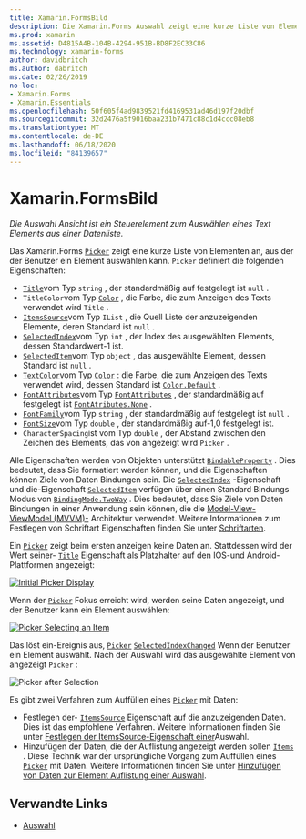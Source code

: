 ```yaml
---
title: Xamarin.FormsBild
description: Die Xamarin.Forms Auswahl zeigt eine kurze Liste von Elementen an, aus der der Benutzer ein Element auswählen kann. In diesem Artikel wird erläutert, wie Sie die Auswahl Klasse verwenden, um ein Textelement aus einer Liste von Daten auszuwählen.
ms.prod: xamarin
ms.assetid: D4815A4B-104B-4294-951B-BD8F2EC33C86
ms.technology: xamarin-forms
author: davidbritch
ms.author: dabritch
ms.date: 02/26/2019
no-loc:
- Xamarin.Forms
- Xamarin.Essentials
ms.openlocfilehash: 50f605f4ad9839521fd4169531ad46d197f20dbf
ms.sourcegitcommit: 32d2476a5f9016baa231b7471c88c1d4ccc08eb8
ms.translationtype: MT
ms.contentlocale: de-DE
ms.lasthandoff: 06/18/2020
ms.locfileid: "84139657"
---
```

# <a name="xamarinforms-picker"></a>Xamarin.FormsBild

_Die Auswahl Ansicht ist ein Steuerelement zum Auswählen eines Text Elements aus einer Datenliste._

Das Xamarin.Forms [`Picker`](xref:Xamarin.Forms.Picker) zeigt eine kurze Liste von Elementen an, aus der der Benutzer ein Element auswählen kann. `Picker` definiert die folgenden Eigenschaften:

- [`Title`](xref:Xamarin.Forms.Picker.Title)vom Typ `string` , der standardmäßig auf festgelegt ist `null` .
- `TitleColor`vom Typ [`Color`](xref:Xamarin.Forms.Color) , die Farbe, die zum Anzeigen des Texts verwendet wird `Title` .
- [`ItemsSource`](xref:Xamarin.Forms.Picker.ItemsSource)vom Typ `IList` , die Quell Liste der anzuzeigenden Elemente, deren Standard ist `null` .
- [`SelectedIndex`](xref:Xamarin.Forms.Picker.SelectedIndex)vom Typ `int` , der Index des ausgewählten Elements, dessen Standardwert-1 ist.
- [`SelectedItem`](xref:Xamarin.Forms.Picker.SelectedItem)vom Typ `object` , das ausgewählte Element, dessen Standard ist `null` .
- [`TextColor`](xref:Xamarin.Forms.Picker.TextColor)vom Typ [`Color`](xref:Xamarin.Forms.Color) : die Farbe, die zum Anzeigen des Texts verwendet wird, dessen Standard ist [`Color.Default`](xref:Xamarin.Forms.Color.Default) .
- [`FontAttributes`](xref:Xamarin.Forms.Picker.FontAttributes)vom Typ [`FontAttributes`](xref:Xamarin.Forms.FontAttributes) , der standardmäßig auf festgelegt ist [`FontAtributes.None`](xref:Xamarin.Forms.FontAttributes.None) .
- [`FontFamily`](xref:Xamarin.Forms.Picker.FontFamily)vom Typ `string` , der standardmäßig auf festgelegt ist `null` .
- [`FontSize`](xref:Xamarin.Forms.Picker.FontSize)vom Typ `double` , der standardmäßig auf-1,0 festgelegt ist.
- `CharacterSpacing`ist vom Typ `double` , der Abstand zwischen den Zeichen des Elements, das von angezeigt wird `Picker` .

Alle Eigenschaften werden von Objekten unterstützt [`BindableProperty`](xref:Xamarin.Forms.BindableProperty) . Dies bedeutet, dass Sie formatiert werden können, und die Eigenschaften können Ziele von Daten Bindungen sein. Die [`SelectedIndex`](xref:Xamarin.Forms.Picker.SelectedIndex) -Eigenschaft und die-Eigenschaft [`SelectedItem`](xref:Xamarin.Forms.Picker.SelectedItem) verfügen über einen Standard Bindungs Modus von [`BindingMode.TwoWay`](xref:Xamarin.Forms.BindingMode.TwoWay) . Dies bedeutet, dass Sie Ziele von Daten Bindungen in einer Anwendung sein können, die die [Model-View-ViewModel (MVVM)-](~/xamarin-forms/enterprise-application-patterns/mvvm.md) Architektur verwendet. Weitere Informationen zum Festlegen von Schriftart Eigenschaften finden Sie unter [Schriftarten](~/xamarin-forms/user-interface/text/fonts.md).

Ein [`Picker`](xref:Xamarin.Forms.Picker) zeigt beim ersten anzeigen keine Daten an. Stattdessen wird der Wert seiner- [`Title`](xref:Xamarin.Forms.Picker.Title) Eigenschaft als Platzhalter auf den IOS-und Android-Plattformen angezeigt:

[![](images/picker-initial.png "Initial Picker Display")](images/picker-initial-large.png#lightbox "Initial Picker Display")

Wenn der [`Picker`](xref:Xamarin.Forms.Picker) Fokus erreicht wird, werden seine Daten angezeigt, und der Benutzer kann ein Element auswählen:

[![](images/picker-selection.png "Picker Selecting an Item")](images/picker-selection-large.png#lightbox "Picker Selecting an Item")

Das löst ein-Ereignis aus, [`Picker`](xref:Xamarin.Forms.Picker) [`SelectedIndexChanged`](xref:Xamarin.Forms.Picker.SelectedIndexChanged) Wenn der Benutzer ein Element auswählt. Nach der Auswahl wird das ausgewählte Element von angezeigt `Picker` :

![](images/picker-after-selection.png "Picker after Selection")

Es gibt zwei Verfahren zum Auffüllen eines [`Picker`](xref:Xamarin.Forms.Picker) mit Daten:

- Festlegen der- [`ItemsSource`](xref:Xamarin.Forms.Picker.ItemsSource) Eigenschaft auf die anzuzeigenden Daten. Dies ist das empfohlene Verfahren. Weitere Informationen finden Sie unter [Festlegen der ItemsSource-Eigenschaft einer](populating-itemssource.md)Auswahl.
- Hinzufügen der Daten, die der Auflistung angezeigt werden sollen [`Items`](xref:Xamarin.Forms.Picker.Items) . Diese Technik war der ursprüngliche Vorgang zum Auffüllen eines [`Picker`](xref:Xamarin.Forms.Picker) mit Daten. Weitere Informationen finden Sie unter [Hinzufügen von Daten zur Element Auflistung einer Auswahl](populating-items.md).

## <a name="related-links"></a>Verwandte Links

- [Auswahl](xref:Xamarin.Forms.Picker)
